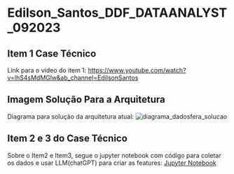 # Edilson_Santos_DDF_DATAANALYST_092023
## Item 1 Case Técnico
Link para o vídeo do item 1: https://www.youtube.com/watch?v=lhS4sMdMGlw&ab_channel=EdilsonSantos



## Imagem Solução Para a Arquitetura
Diagrama para solução da arquitetura atual:
![diagrama_dadosfera_solucao](https://github.com/EDJR94/Edilson_Santos_DDF_DATAANALYST_092023/assets/128603807/fdf396e7-4f4f-4b72-90f2-ab4e42dd3c00)




## Item 2 e 3 do Case Técnico
Sobre o Item2 e Item3, segue o jupyter notebook com código para coletar os dados e usar LLM(chatGPT) para criar as features:
[Jupyter Notebook](case_dadosfera.ipynb)
